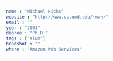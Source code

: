 ```yaml
---
name : "Michael Hicks"
website : "http://www.cs.umd.edu/~mwh/"
email : ""
year : "2001"
degree : "Ph.D."
tags : ["alum"]
headshot : ""
where : "Amazon Web Services"
---
```

